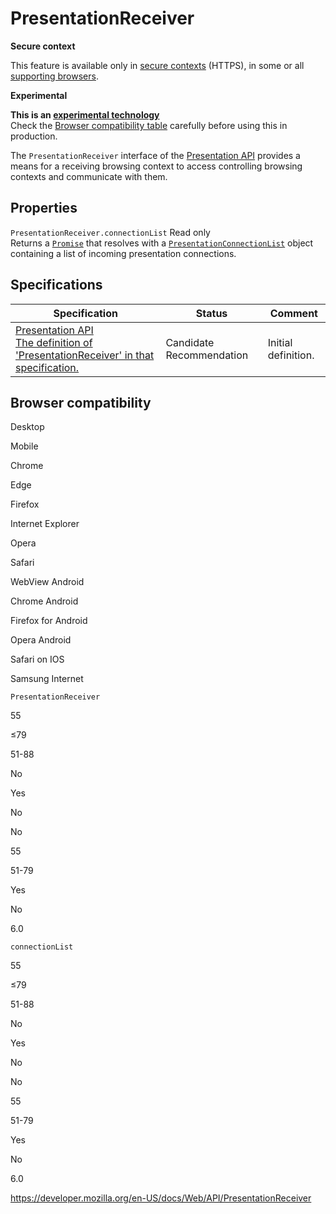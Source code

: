 # PresentationReceiver

**Secure context**

This feature is available only in [secure contexts](https://developer.mozilla.org/en-US/docs/Web/Security/Secure_Contexts) (HTTPS), in some or all [supporting browsers](#browser_compatibility).

**Experimental**

**This is an [experimental technology](https://developer.mozilla.org/en-US/docs/MDN/Guidelines/Conventions_definitions#experimental)**  
Check the [Browser compatibility table](#browser_compatibility) carefully before using this in production.

The `PresentationReceiver` interface of the [Presentation API](presentation_api) provides a means for a receiving browsing context to access controlling browsing contexts and communicate with them.

## Properties

<span class="page-not-created">`PresentationReceiver.connectionList`</span> <span class="badge inline readonly">Read only </span>  
Returns a [`Promise`](https://developer.mozilla.org/en-US/docs/Web/JavaScript/Reference/Global_Objects/Promise) that resolves with a [`PresentationConnectionList`](presentationconnectionlist) object containing a list of incoming presentation connections.

## Specifications

<table><thead><tr class="header"><th>Specification</th><th>Status</th><th>Comment</th></tr></thead><tbody><tr class="odd"><td><a href="https://w3c.github.io/presentation-api/#interface-presentationreceiver">Presentation API<br />
<span class="small">The definition of 'PresentationReceiver' in that specification.</span></a></td><td><span class="spec-cr">Candidate Recommendation</span></td><td>Initial definition.</td></tr></tbody></table>

## Browser compatibility

Desktop

Mobile

Chrome

Edge

Firefox

Internet Explorer

Opera

Safari

WebView Android

Chrome Android

Firefox for Android

Opera Android

Safari on IOS

Samsung Internet

`PresentationReceiver`

55

≤79

51-88

No

Yes

No

No

55

51-79

Yes

No

6.0

`connectionList`

55

≤79

51-88

No

Yes

No

No

55

51-79

Yes

No

6.0

<a href="https://developer.mozilla.org/en-US/docs/Web/API/PresentationReceiver" class="_attribution-link">https://developer.mozilla.org/en-US/docs/Web/API/PresentationReceiver</a>

